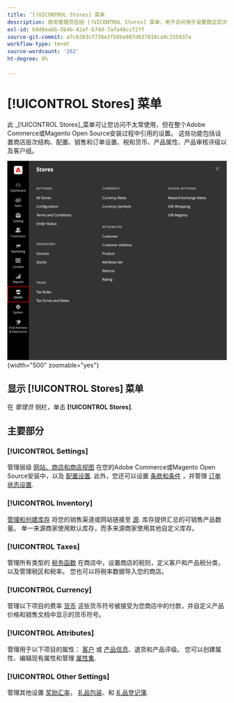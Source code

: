 ```yaml
---
title: ’[!UICONTROL Stores] 菜单
description: 商务管理员包括 [!UICONTROL Stores] 菜单，用于访问用于设置商店层次结构、配置、库存、税和属性的工具。
exl-id: b9d8ea6b-5b4b-42af-b74d-7afa48ccf2ff
source-git-commit: a7c6203cf738e3fb9be887d637010ca9c155937a
workflow-type: tm+mt
source-wordcount: '262'
ht-degree: 0%

---
```


# [!UICONTROL Stores] 菜单

此 _[!UICONTROL Stores]_菜单可让您访问不太常使用，但在整个Adobe Commerce或Magento Open Source安装过程中引用的设置。 这些功能包括设置商店层次结构、配置、销售和订单设置、税和货币、产品属性、产品审核评级以及客户组。

![管理员 — 商店菜单](./assets/stores-menu.png){width="500" zoomable="yes"}

## 显示 [!UICONTROL Stores] 菜单

在 _管理员_ 侧栏，单击 **[!UICONTROL Stores]**.

## 主要部分

### [!UICONTROL Settings]

管理层级 [网站、商店和商店视图](stores.md#store-and-site-structure) 在您的Adobe Commerce或Magento Open Source安装中，以及 [配置设置](../configuration-reference/guide-overview.md). 此外，您还可以设置 [条款和条件](terms-and-conditions.md) ，并管理 [订单状态设置](order-status.md#custom-order-status).

### [!UICONTROL Inventory]

[管理和创建库存](../inventory-management/introduction.md) 将您的销售渠道或网站链接至 [源](../inventory-management/sources-manage.md). 库存提供汇总的可销售产品数量。 单一来源商家使用默认库存，而多来源商家使用其他自定义库存。

### [!UICONTROL Taxes]

管理所有类型的 [税务函数](taxes.md) 在商店中，设置商店的税则，定义客户和产品税分类，以及管理税区和税率。 您也可以将税率数据导入您的商店。

### [!UICONTROL Currency]

管理以下项目的费率 [货币](currency.md) 这些货币符号被接受为您商店中的付款，并自定义产品价格和销售文档中显示的货币符号。

### [!UICONTROL Attributes]

管理用于以下项目的属性： [客户](../customers/attribute-properties.md) 或 [产品信息](../catalog/attribute-product-create.md)、退货和产品评级。 您可以创建属性、编辑现有属性和管理 [属性集](../catalog/attribute-sets.md).

### [!UICONTROL Other Settings]

管理其他设置 [奖励汇率](../merchandising-promotions/reward-exchange-rates.md)， [礼品包装](cart-configuration.md#gift-wrap)、和 [礼品登记簿](../merchandising-promotions/gift-registries.md).

